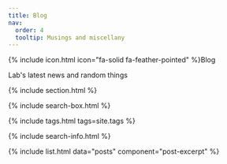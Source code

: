 ```yaml
---
title: Blog
nav:
  order: 4
  tooltip: Musings and miscellany
---
```


{% include icon.html icon="fa-solid fa-feather-pointed" %}Blog

Lab's latest news and random things

{% include section.html %}

{% include search-box.html %}

{% include tags.html tags=site.tags %}

{% include search-info.html %}

{% include list.html data="posts" component="post-excerpt" %}
